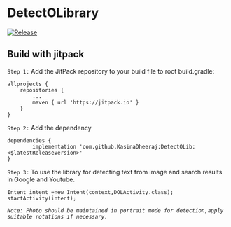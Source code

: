 # DetectOLibrary
[![Release](https://jitpack.io/v/jitpack/android-example.svg)](https://jitpack.io/#jitpack/android-example)

## Build with jitpack

`Step 1:` Add the JitPack repository to your build file to root build.gradle:

	allprojects {
		repositories {
			...
			maven { url 'https://jitpack.io' }
		}
	}
  
`Step 2:` Add the dependency

	dependencies {
	        implementation 'com.github.KasinaDheeraj:DetectOLib:<$latestReleaseVersion>'
	}
  
 `Step 3:` To use the library for detecting text from image and search results in Google and Youtube.
 
 ```
 Intent intent =new Intent(context,DOLActivity.class);
 startActivity(intent);
 ```
 *``` Note: Photo should be maintained in portrait mode for detection,apply suitable rotations if necessary. ```*
